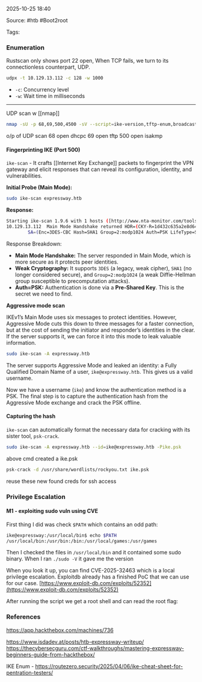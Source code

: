 
2025-10-25 18:40

Source: #htb #Boot2root 

Tags: 
### Enumeration 

Rustscan only shows port 22 open, When TCP fails, we turn to its connectionless counterpart, UDP.

```sh
udpx -t 10.129.13.112 -c 128 -w 1000 
```
- `-c`: Concurrency level
- `-w`: Wait time in milliseconds

----
UDP scan w [[nmap]]

```sh
nmap -sU -p 68,69,500,4500 -sV --script=ike-version,tftp-enum,broadcast-dhcp-discover -Pn --max-retries 3 --host-timeout 5m 10.10.11.87
```

o/p of UDP scan 
68  open  dhcpc
69  open  tftp
500  open  isakmp
#### Fingerprinting IKE (Port 500)

`ike-scan` - It crafts [[Internet Key Exchange]] packets to fingerprint the VPN gateway and elicit responses that can reveal its configuration, identity, and vulnerabilities.

**Initial Probe (Main Mode):**

```sh
sudo ike-scan expressway.htb
```

**Response:**

```sh
Starting ike-scan 1.9.6 with 1 hosts ([http://www.nta-monitor.com/tools/ike-scan/](http://www.nta-monitor.com/tools/ike-scan/))
10.129.13.112  Main Mode Handshake returned HDR=(CKY-R=1d432c635a2e8d64...)
        SA=(Enc=3DES-CBC Hash=SHA1 Group=2:modp1024 Auth=PSK LifeType=Seconds LifeDuration=28800)
```

Response Breakdown:
- **Main Mode Handshake:** The server responded in Main Mode, which is more secure as it protects peer identities.
- **Weak Cryptography:** It supports `3DES` (a legacy, weak cipher), `SHA1` (no longer considered secure), and `Group=2:modp1024` (a weak Diffie-Hellman group susceptible to precomputation attacks).
- **Auth=PSK:** Authentication is done via a **Pre-Shared Key**. This is the secret we need to find.

**Aggressive mode scan** 

IKEv1’s Main Mode uses six messages to protect identities. However, Aggressive Mode cuts this down to three messages for a faster connection, but at the cost of sending the initiator and responder’s identities in the clear. If the server supports it, we can force it into this mode to leak valuable information.

```sh
sudo ike-scan -A expressway.htb
```

The server supports Aggressive Mode and leaked an identity: a Fully Qualified Domain Name of a user, `ike@expressway.htb`. This gives us a valid username.

Now we have a username (`ike`) and know the authentication method is a PSK. The final step is to capture the authentication hash from the Aggressive Mode exchange and crack the PSK offline.
#### Capturing the hash 

`ike-scan` can automatically format the necessary data for cracking with its sister tool, `psk-crack`.

```sh
sudo ike-scan -A expressway.htb --id=ike@expressway.htb -Pike.psk
```
above cmd created a ike.psk 

```sh
psk-crack -d /usr/share/wordlists/rockyou.txt ike.psk
```

reuse these new found creds for ssh access
### Privilege Escalation 

#### M1 - exploiting sudo vuln using CVE

First thing I did was check `$PATH` which contains an odd path:

```sh
ike@expressway:/usr/local/bin$ echo $PATH
/usr/local/bin:/usr/bin:/bin:/usr/local/games:/usr/games
```

Then I checked the files in `/usr/local/bin` and it contained some sudo binary.
When I ran `./sudo -V` it gave me the version

When you look it up, you can find CVE-2025-32463 which is a local privilege escalation. Exploitdb already has a finished PoC that we can use for our case. [https://www.exploit-db.com/exploits/52352](https://www.exploit-db.com/exploits/52352)

After running the script we get a root shell and can read the root flag:

### References
https://app.hackthebox.com/machines/736

https://www.isdadev.at/posts/htb-expressway-writeup/
https://thecybersecguru.com/ctf-walkthroughs/mastering-expressway-beginners-guide-from-hackthebox/

IKE Enum - https://routezero.security/2025/04/06/ike-cheat-sheet-for-pentration-testers/